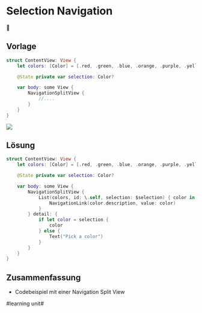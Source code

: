 # Selection Navigation
🧭


## Vorlage


```swift
struct ContentView: View {
    let colors: [Color] = [.red, .green, .blue, .orange, .purple, .yellow]

    @State private var selection: Color?

    var body: some View {
        NavigationSplitView {
			//....
        }
	}
}
```


![][image-1]

## Lösung

```swift
struct ContentView: View {
    let colors: [Color] = [.red, .green, .blue, .orange, .purple, .yellow]

    @State private var selection: Color?

    var body: some View {
        NavigationSplitView {
            List(colors, id: \.self, selection: $selection) { color in
                NavigationLink(color.description, value: color)
            }
        } detail: {
            if let color = selection {
                color
            } else {
                Text("Pick a color")
            }
        }
    }
}
```


## Zusammenfassung
- Codebeispiel mit einer Navigation Split View

[image-1]:	assets/Bildschirmfoto%202023-12-27%20um%2008.42.33.png

#learning unit#